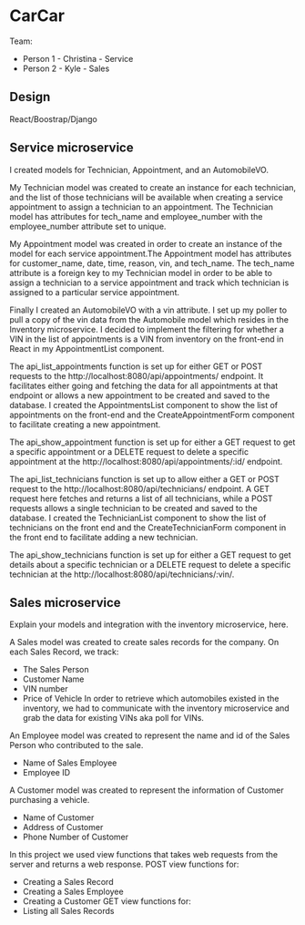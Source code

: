 # CarCar

Team:

* Person 1 - Christina - Service
* Person 2 - Kyle      - Sales

## Design

React/Boostrap/Django

## Service microservice

I created models for Technician, Appointment, and an AutomobileVO.

My Technician model was created to create an instance for each technician, and the list of those technicians will be available when creating a service appointment to assign a technician to an appointment. The Technician model has attributes for tech_name and employee_number with the employee_number attribute set to unique.

My Appointment model was created in order to create an instance of the model for each service appointment.The Appointment model has attributes for customer_name, date, time, reason, vin, and tech_name. The tech_name attribute is a foreign key to my Technician model in order to be able to assign a technician to a service appointment and track which technician is assigned to a particular service appointment.

Finally I created an AutomobileVO with a vin attribute. I set up my poller to pull a copy of the vin data from the Automobile model which resides in the Inventory microservice. I decided to implement the filtering for whether a VIN in the list of appointments is a VIN from inventory on the front-end in React in my AppointmentList component.

The api_list_appointments function is set up for either GET or POST requests to the http://localhost:8080/api/appointments/ endpoint. It facilitates either going and fetching the data for all appointments at that endpoint or allows a new appointment to be created and saved to the database. I created the AppointmentsList component to show the list of appointments on the front-end and the CreateAppointmentForm component to facilitate creating a new appointment.

The api_show_appointment function is set up for either a GET request to get a specific appointment or a DELETE request to delete a specific appointment at the http://localhost:8080/api/appointments/:id/ endpoint.

The api_list_technicians function is set up to allow either a GET or POST request to the http://localhost:8080/api/technicians/ endpoint. A GET request here fetches and returns a list of all technicians, while a POST requests allows a single technician to be created and saved to the database. I created the TechnicianList component to show the list of technicians on the front end and the CreateTechnicianForm component in the front end to facilitate adding a new technician.

The api_show_technicians function is set up for either a GET request to get details about a specific technician or a DELETE request to delete a specific technician at the http://localhost:8080/api/technicians/:vin/.



## Sales microservice

Explain your models and integration with the inventory
microservice, here.


A Sales model was created to create sales records for the company.
On each Sales Record, we track:
- The Sales Person
- Customer Name
- VIN number
- Price of Vehicle
In order to retrieve which automobiles existed in the inventory, we had to communicate with the inventory microservice and grab the data for existing VINs aka poll for VINs.

An Employee model was created to represent the name and id of the Sales Person who contributed to the sale.
- Name of Sales Employee
- Employee ID

A Customer model was created to represent the information of Customer purchasing a vehicle.
- Name of Customer
- Address of Customer
- Phone Number of Customer

In this project we used view functions that takes web requests from the server and returns a web response.
POST view functions for:
 - Creating a Sales Record
 - Creating a Sales Employee
 - Creating a Customer
GET view functions for:
 - Listing all Sales Records
